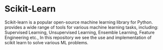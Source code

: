 # Scikit-Learn
Scikit-learn is a popular open-source machine learning library for Python. provides a wide range of tools for various machine learning tasks, including: Supervised Learning, Unsupervised Learning, Ensemble Learning, Feature Engineering etc.,  In this repository we see the use and implementation of scikit learn to solve various ML problems. 
